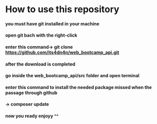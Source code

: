 # How to use this repository 
#### you must have git installed in your machine 
#### open git bach with the right-click 
#### enter this command-> git clone https://github.com/its4dn4n/web_bootcamp_api.git
#### after the download is completed 
#### go inside the web_bootcamp_api/src folder and open terminal 
#### enter this command to install the needed package missed when the passage through github 
#### -> composer update 
#### now you ready enjoyy ^^
